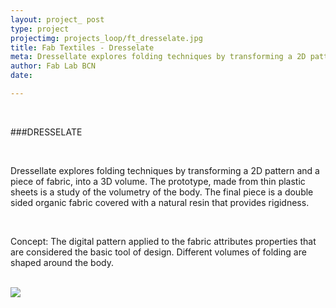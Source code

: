 ```yaml
---
layout: project_ post
type: project
projectimg: projects_loop/ft_dresselate.jpg
title: Fab Textiles - Dresselate
meta: Dressellate explores folding techniques by transforming a 2D pattern and a piece of fabric, into a 3D volume. The prototype, made from thin plastic sheets is a study of the volumetry of the body. The final piece is a double sided organic fabric covered with a natural resin that provides rigidness.
author: Fab Lab BCN
date: 

---
```


<br>

###DRESSELATE

<br>

Dressellate explores folding techniques by transforming a 2D pattern and a piece of fabric, into a 3D volume. The prototype, made from thin plastic sheets is a study of the volumetry of the body. The final piece is a double sided organic fabric covered with a natural resin that provides rigidness.

<br>

Concept: The digital pattern applied to the fabric attributes properties that are considered the basic tool of design. Different volumes of folding are shaped around the body.

<br>

<img src="{{site.baseurl}}{{ site.url }}/img/projects/fabtextiles_dresselate/1.jpg">



